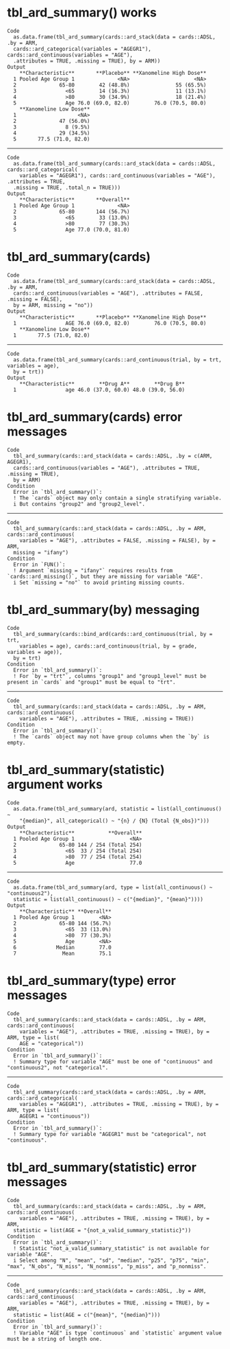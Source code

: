 # tbl_ard_summary() works

    Code
      as.data.frame(tbl_ard_summary(cards::ard_stack(data = cards::ADSL, .by = ARM,
      cards::ard_categorical(variables = "AGEGR1"), cards::ard_continuous(variables = "AGE"),
      .attributes = TRUE, .missing = TRUE), by = ARM))
    Output
        **Characteristic**       **Placebo** **Xanomeline High Dose**
      1 Pooled Age Group 1              <NA>                     <NA>
      2              65-80        42 (48.8%)               55 (65.5%)
      3                <65        14 (16.3%)               11 (13.1%)
      4                >80        30 (34.9%)               18 (21.4%)
      5                Age 76.0 (69.0, 82.0)        76.0 (70.5, 80.0)
        **Xanomeline Low Dose**
      1                    <NA>
      2              47 (56.0%)
      3                8 (9.5%)
      4              29 (34.5%)
      5       77.5 (71.0, 82.0)

---

    Code
      as.data.frame(tbl_ard_summary(cards::ard_stack(data = cards::ADSL, cards::ard_categorical(
        variables = "AGEGR1"), cards::ard_continuous(variables = "AGE"), .attributes = TRUE,
      .missing = TRUE, .total_n = TRUE)))
    Output
        **Characteristic**       **Overall**
      1 Pooled Age Group 1              <NA>
      2              65-80       144 (56.7%)
      3                <65        33 (13.0%)
      4                >80        77 (30.3%)
      5                Age 77.0 (70.0, 81.0)

# tbl_ard_summary(cards)

    Code
      as.data.frame(tbl_ard_summary(cards::ard_stack(data = cards::ADSL, .by = ARM,
      cards::ard_continuous(variables = "AGE"), .attributes = FALSE, .missing = FALSE),
      by = ARM, missing = "no"))
    Output
        **Characteristic**       **Placebo** **Xanomeline High Dose**
      1                AGE 76.0 (69.0, 82.0)        76.0 (70.5, 80.0)
        **Xanomeline Low Dose**
      1       77.5 (71.0, 82.0)

---

    Code
      as.data.frame(tbl_ard_summary(cards::ard_continuous(trial, by = trt, variables = age),
      by = trt))
    Output
        **Characteristic**        **Drug A**        **Drug B**
      1                age 46.0 (37.0, 60.0) 48.0 (39.0, 56.0)

# tbl_ard_summary(cards) error messages

    Code
      tbl_ard_summary(cards::ard_stack(data = cards::ADSL, .by = c(ARM, AGEGR1),
      cards::ard_continuous(variables = "AGE"), .attributes = TRUE, .missing = TRUE),
      by = ARM)
    Condition
      Error in `tbl_ard_summary()`:
      ! The `cards` object may only contain a single stratifying variable.
      i But contains "group2" and "group2_level".

---

    Code
      tbl_ard_summary(cards::ard_stack(data = cards::ADSL, .by = ARM, cards::ard_continuous(
        variables = "AGE"), .attributes = FALSE, .missing = FALSE), by = ARM,
      missing = "ifany")
    Condition
      Error in `FUN()`:
      ! Argument `missing = "ifany"` requires results from `cards::ard_missing()`, but they are missing for variable "AGE".
      i Set `missing = "no"` to avoid printing missing counts.

# tbl_ard_summary(by) messaging

    Code
      tbl_ard_summary(cards::bind_ard(cards::ard_continuous(trial, by = trt,
        variables = age), cards::ard_continuous(trial, by = grade, variables = age)),
      by = trt)
    Condition
      Error in `tbl_ard_summary()`:
      ! For `by = "trt"`, columns "group1" and "group1_level" must be present in `cards` and "group1" must be equal to "trt".

---

    Code
      tbl_ard_summary(cards::ard_stack(data = cards::ADSL, .by = ARM, cards::ard_continuous(
        variables = "AGE"), .attributes = TRUE, .missing = TRUE))
    Condition
      Error in `tbl_ard_summary()`:
      ! The `cards` object may not have group columns when the `by` is empty.

# tbl_ard_summary(statistic) argument works

    Code
      as.data.frame(tbl_ard_summary(ard, statistic = list(all_continuous() ~
        "{median}", all_categorical() ~ "{n} / {N} (Total {N_obs})")))
    Output
        **Characteristic**           **Overall**
      1 Pooled Age Group 1                  <NA>
      2              65-80 144 / 254 (Total 254)
      3                <65  33 / 254 (Total 254)
      4                >80  77 / 254 (Total 254)
      5                Age                  77.0

---

    Code
      as.data.frame(tbl_ard_summary(ard, type = list(all_continuous() ~ "continuous2"),
      statistic = list(all_continuous() ~ c("{median}", "{mean}"))))
    Output
        **Characteristic** **Overall**
      1 Pooled Age Group 1        <NA>
      2              65-80 144 (56.7%)
      3                <65  33 (13.0%)
      4                >80  77 (30.3%)
      5                Age        <NA>
      6             Median        77.0
      7               Mean        75.1

# tbl_ard_summary(type) error messages

    Code
      tbl_ard_summary(cards::ard_stack(data = cards::ADSL, .by = ARM, cards::ard_continuous(
        variables = "AGE"), .attributes = TRUE, .missing = TRUE), by = ARM, type = list(
        AGE = "categorical"))
    Condition
      Error in `tbl_ard_summary()`:
      ! Summary type for variable "AGE" must be one of "continuous" and "continuous2", not "categorical".

---

    Code
      tbl_ard_summary(cards::ard_stack(data = cards::ADSL, .by = ARM, cards::ard_categorical(
        variables = "AGEGR1"), .attributes = TRUE, .missing = TRUE), by = ARM, type = list(
        AGEGR1 = "continuous"))
    Condition
      Error in `tbl_ard_summary()`:
      ! Summary type for variable "AGEGR1" must be "categorical", not "continuous".

# tbl_ard_summary(statistic) error messages

    Code
      tbl_ard_summary(cards::ard_stack(data = cards::ADSL, .by = ARM, cards::ard_continuous(
        variables = "AGE"), .attributes = TRUE, .missing = TRUE), by = ARM,
      statistic = list(AGE = "{not_a_valid_summary_statistic}"))
    Condition
      Error in `tbl_ard_summary()`:
      ! Statistic "not_a_valid_summary_statistic" is not available for variable "AGE".
      i Select among "N", "mean", "sd", "median", "p25", "p75", "min", "max", "N_obs", "N_miss", "N_nonmiss", "p_miss", and "p_nonmiss".

---

    Code
      tbl_ard_summary(cards::ard_stack(data = cards::ADSL, .by = ARM, cards::ard_continuous(
        variables = "AGE"), .attributes = TRUE, .missing = TRUE), by = ARM,
      statistic = list(AGE = c("{mean}", "{median}")))
    Condition
      Error in `tbl_ard_summary()`:
      ! Variable "AGE" is type `continuous` and `statistic` argument value must be a string of length one.


